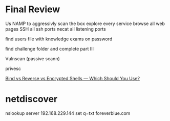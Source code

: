 # Final Review

Us NAMP to aggressivly scan the box
explore every service
browse all web pages
SSH all ssh ports
necat all listening ports

find users file with knowledge exams on password

find challenge folder and complete part III

Vulnscan (passive scann)

privesc

[Bind vs Reverse vs Encrypted Shells — Which Should You Use?](https://medium.com/@PenTest_duck/bind-vs-reverse-vs-encrypted-shells-what-should-you-use-6ead1d947aa9)


# netdiscover

nslookup
server 192.168.229.144
set q=txt
foreverblue.com